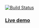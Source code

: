 
[![Build Status](https://travis-ci.org/dimalakh/react-chat.svg?branch=master)](https://travis-ci.org/dimalakh/react-chat/)

### [Live demo](https://dimalakh.github.io/react-chat/)
